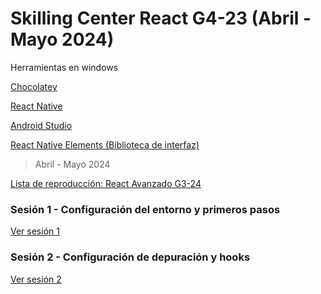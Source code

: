 # Skilling Center React G4-23 (Abril - Mayo 2024)

Herramientas en windows

[Chocolatey](https://chocolatey.org/install)

[React Native](https://reactnative.dev/)

[Android Studio](https://developer.android.com/studio?hl=es-419)

[React Native Elements (Biblioteca de interfaz)](https://reactnativeelements.com/docs/components/header)


> Abril - Mayo 2024

[Lista de reproducción: React Avanzado G3-24](https://youtube.com/playlist?list=PLXDgesVAFKPYclBHwAwnDbkpp84mb53XW&si=cubgJkME-puzu_8Z)

### Sesión 1 - Configuración del entorno y primeros pasos

[Ver sesión 1](https://youtu.be/1mJozi_xmbs)

### Sesión 2 - Configuración de depuración y hooks

[Ver sesión 2](https://youtu.be/10VZnZTEwJA)


